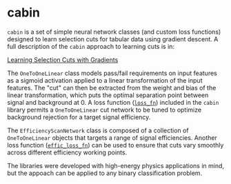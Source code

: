 # cabin

`cabin` is a set of simple neural network classes (and custom loss functions) designed to learn selection cuts for tabular data using gradient descent.  A full description of the `cabin` approach to learning cuts is in:

[Learning Selection Cuts with Gradients](https://arxiv.org/abs/2502.08615)

The `OneToOneLinear` class models pass/fail requirements on input features as a sigmoid activation applied to a linear transformation of the input features.  The "cut" can then be extracted from the weight and bias of the linear transformation, which puts the optimal separation point between signal and background at 0.  A loss function ([`loss_fn`](https://github.com/scipp-atlas/cabin/blob/14b17857bdedf03933082acbdec458357d2b6295/src/cabin/LossFunctions.py#L72)) included in the `cabin` library permits a `OneToOneLinear` cut network to be tuned to optimize background rejection for a target signal efficiency.

The `EfficiencyScanNetwork` class is composed of a collection of `OneToOneLinear` objects that targets a range of signal efficiencies.  Another loss function ([`effic_loss_fn`](https://github.com/scipp-atlas/cabin/blob/14b17857bdedf03933082acbdec458357d2b6295/src/cabin/LossFunctions.py#L122)) can be used to ensure that cuts vary smoothly across different efficiency working points.

The libraries were developed with high-energy physics applications in mind, but the appoach can be applied to any binary classification problem.
